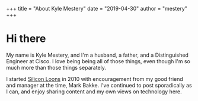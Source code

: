 +++
title = "About Kyle Mestery"
date = "2019-04-30"
author = "mestery"
+++

# Hi there

My name is Kyle Mestery, and I'm a husband, a father, and a Distinguished
Engineer at Cisco. I love being being all of those things, even though
I'm so much more than those things separately.

I started [Silicon Loons](https://blog.siliconloons.com) in 2010 with
encouragement from my good friend and manager at the time, Mark Bakke.
I've continued to post sporadically as I can, and enjoy sharing content
and my own views on technology here.
